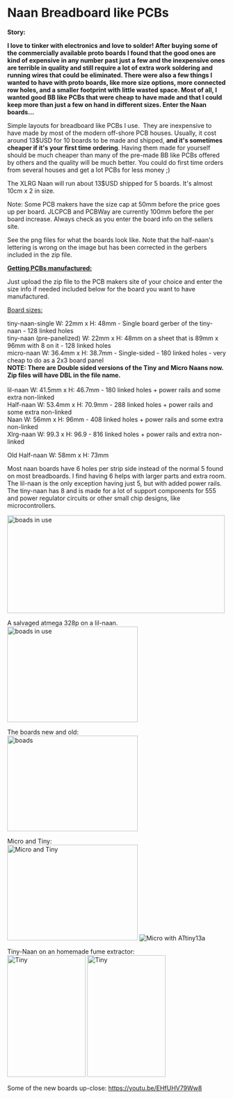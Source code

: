 # Naan Breadboard like PCBs
<b>Story:<br>

I love to tinker with electronics and love to solder!  After buying some of the commercially available proto boards I found that the good ones are kind of expensive in any number past just a few and the inexpensive ones are terrible in quality and still require a lot of extra work soldering and running wires that could be eliminated.  There were also a few things I wanted to have with proto boards, like more size options, more connected row holes, and a smaller footprint with little wasted space. Most of all, I wanted good BB like PCBs that were cheap to have made and that I could keep more than just a few on hand in different sizes.  Enter the Naan boards...</b><br>

Simple layouts for breadboard like PCBs I use.  They are inexpensive to have made by most of the modern off-shore PCB houses. 
Usually, it cost around 13$USD for 10 boards to be made and shipped, <b>and it's sometimes cheaper if it's your first time ordering</b>. Having them made for yourself should be much cheaper than many of the pre-made BB like PCBs offered by others and the quality will be much better. You could do first time orders from several houses and get a lot PCBs for less money ;)

The XLRG Naan will run about 13$USD shipped for 5 boards.  It's almost 10cm x 2 in size. 

Note: Some PCB makers have the size cap at 50mm before the price goes up per board. JLCPCB and PCBWay are currently 100mm before the per board increase. Always check as you enter the board info on the sellers site.

See the png files for what the boards look like. Note that the half-naan's lettering is wrong on the image but has been corrected in the gerbers included in the zip file.
<br>

<u><b>Getting PCBs manufactured:</b></u><br>

Just upload the zip file to the PCB makers site of your choice and enter the size info if needed included below for the board you want to have manufactured.

<u>Board sizes:</u>

tiny-naan-single  W: 22mm   x H: 48mm - Single board gerber of the tiny-naan - 128 linked holes<br>
tiny-naan (pre-panelized)  W: 22mm   x H: 48mm on a sheet that is 89mm x 96mm with 8 on it - 128 linked holes<br>
micro-naan W: 36.4mm x H: 38.7mm - Single-sided - 180 linked holes - very cheap to do as a 2x3 board panel<br>
<b>NOTE: There are Double sided versions of the Tiny and Micro Naans now.  Zip files will have DBL in the file name.</b><br><br>
lil-naan   W: 41.5mm x H: 46.7mm - 180 linked holes + power rails and some extra non-linked<br>
Half-naan  W: 53.4mm x H: 70.9mm - 288 linked holes + power rails and some extra non-linked<br>
Naan       W: 56mm   x H: 96mm   - 408 linked holes + power rails and some extra non-linked<br>
Xlrg-naan  W: 99.3   x H: 96.9   - 816 linked holes + power rails and extra non-linked<br>

Old Half-naan W: 58mm x H: 73mm <br>

Most naan boards have 6 holes per strip side instead of the normal 5 found on most breadboards. I find having 6 helps with larger parts and extra room. The lil-naan is the only exception having just 5, but with added power rails. The tiny-naan has 8 and is made for a lot of support components for 555 and power regulator circuits or other small chip designs, like microcontrollers.<br>

<img src="https://github.com/jscottb/pcbs/blob/master/naans-in-use.jpg" alt="boads in use" height="225" width="500">

A salvaged atmega 328p on a lil-naan. <br>
<img src="https://github.com/jscottb/pcbs/blob/master/lil-328p.jpg" alt="boads in use" height="220" width="300">

The boards new and old:<br>
<img src="https://github.com/jscottb/pcbs/blob/master/newboards.jpg" alt="boads" height="220" width="300">

Micro and Tiny:<br>
<img src="https://github.com/jscottb/pcbs/blob/master/micro_and_tiny.jpg" alt="Micro and Tiny" height="220" width="300">
<img src="https://github.com/jscottb/pcbs/blob/master/attiny13a_on_micro_naan.png" alt="Micro with ATtiny13a">
          
Tiny-Naan on an homemade fume extractor:<br>
<img src="https://github.com/jscottb/pcbs/blob/master/tiny-naan_inu_1.jpg" alt="Tiny" height="280" width="180">
<img src="https://github.com/jscottb/pcbs/blob/master/tiny-naan_inu_2.jpg" alt="Tiny" height="280" width="180">

Some of the new boards up-close: 
https://youtu.be/EHfUHV79Ww8

